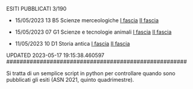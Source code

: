 ESITI PUBBLICATI 3/190 

- 15/05/2023 13 B5  Scienze merceologiche	 [I fascia](https://asn21.cineca.it/pubblico/miur/esito/13%252FB5/1/5) [II fascia](https://asn21.cineca.it/pubblico/miur/esito/13%252FB5/2/5) 

- 15/05/2023 07 G1  Scienze e tecnologie animali	 [I fascia](https://asn21.cineca.it/pubblico/miur/esito/07%252FG1/1/5) [II fascia](https://asn21.cineca.it/pubblico/miur/esito/07%252FG1/2/5) 

- 11/05/2023 10 D1  Storia antica	 [I fascia](https://asn21.cineca.it/pubblico/miur/esito/10%252FD1/1/5) [II fascia](https://asn21.cineca.it/pubblico/miur/esito/10%252FD1/2/5) 

UPDATED 2023-05-17 19:15:38.460597
######################################################

Si tratta di un semplice script in python per controllare quando sono pubblicati gli esiti (ASN 2021, quinto quadrimestre).

